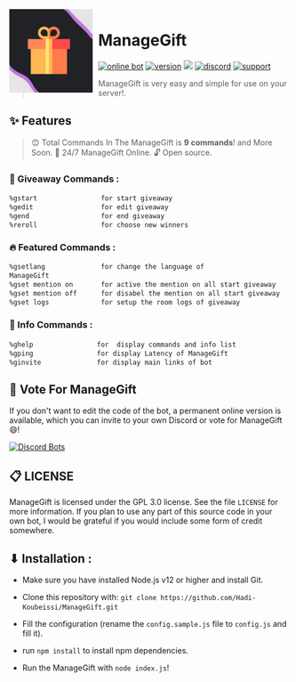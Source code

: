 <img width="150" height="150" style="float: left; margin: 0 10px 0 0;" alt="ManageGift" src="./assets/logo.png">  

# ManageGift

[![online bot](https://discordbots.org/api/widget/status/598564396691750933.png)](https://discordbots.org/bot/598564396691750933)
[![version](https://img.shields.io/github/package-json/v/Hadi-Koubeissi/id-code-?color=%23dd2349&style=for-the-badge)](https://github.com/Hadi-Koubeissi/ManageGift)
[![](https://img.shields.io/badge/discord.js-v12.0.0--dev-blue.svg?logo=npm&style=for-the-badge)](https://github.com/discordjs)
[![discord](https://img.shields.io/discord/710852417100578849?color=blue&label=DISCORD&style=for-the-badge)](https://discord.gg/7XfV4Md)
[![support](https://img.shields.io/badge/SUPPORT-BY%20PAYPAL-orange?style=for-the-badge)](https://paypal.me/Hadikob)
> ManageGift is very easy and simple for use on your server!.

## ✨  Features

> 😊 Total Commands In The ManageGift is **9 commands**! and More Soon.
> 🚀 24/7 ManageGift Online.
> 🔓 Open source.

### 🎁 Giveaway Commands :

```
%gstart                for start giveaway
%gedit                 for edit giveaway
%gend                  for end giveaway
%reroll                for choose new winners
```


### 🔥 Featured Commands :

```
%gsetlang              for change the language of
ManageGift
%gset mention on       for active the mention on all start giveaway
%gset mention off      for disabel the mention on all start giveaway
%gset logs             for setup the room logs of giveaway    
```


### 🌟 Info Commands :

```
%ghelp                for  display commands and info list
%gping                for display Latency of ManageGift
%ginvite              for display main links of bot
```

## 📢 Vote For ManageGift

If you don't want to edit the code of the bot, a permanent online version is available, which you can invite to your own Discord or vote for ManageGift 😄!

[![Discord Bots](https://discordbots.org/api/widget/598564396691750933.svg)](https://discordbots.org/bot/598564396691750933)

## 📋 LICENSE

ManageGift is licensed under the GPL 3.0 license. See the file `LICENSE` for more information. If you plan to use any part of this source code in your own bot, I would be grateful if you would include some form of credit somewhere.

## ⬇ Installation :

* Make sure you have installed Node.js v12 or higher and install Git.

* Clone this repository with: `git clone https://github.com/Hadi-Koubeissi/ManageGift.git`

* Fill the configuration (rename the `config.sample.js` file to `config.js` and fill it).

* run `npm install` to install npm dependencies.

* Run the ManageGift with `node index.js`!